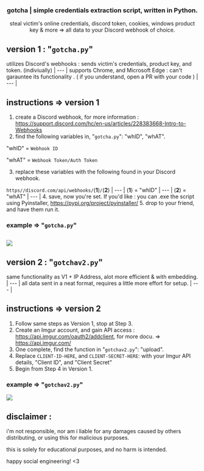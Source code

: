   <h3 align="center">gotcha | simple credentials extraction script, written in Python.</h3>
  <p align="center">
    steal victim's online credentials, discord token, cookies, windows product key & more => all data to your Discord webhook of choice.
  
## version 1 : "`gotcha.py`"

utilizes Discord's webhooks : sends victim's credentials, product key, and token. (indiviually)
| --- |
supports Chrome, and Microsoft Edge : can't garauntee its functionality .
( if you understand, open a PR with your code )
| --- |
## instructions => version 1

1. create a Discord webhook, for more information : https://support.discord.com/hc/en-us/articles/228383668-Intro-to-Webhooks
2. find the following variables in, "`gotcha.py`": "whID", "whAT".

"whID" = `Webhook ID`

"whAT" = `Webhook Token/Auth Token`

3. replace these variables with the following found in your Discord webhook.

`https//discord.com/api/webhooks/`(**1**)`/`(**2**)
| --- |
(**1**) = "whID"
| --- |
(**2**) = "whAT"
| --- |
4. save, now you're set. If you'd like : you can .exe the script using Pyinstaller, https://pypi.org/project/pyinstaller/
5. drop to your friend, and have them run it.

### example => "`gotcha.py`"
![](https://cdn.discordapp.com/attachments/796598097986715668/797299038536990760/example.png)
---------------------------------------------------

## version 2 : "`gotchav2.py`"
same functionality as V1 + IP Address, alot more efficient & with embedding.
| --- |
all data sent in a neat format, requires a little more effort for setup.
| --- |

## instructions => version 2

1. Follow same steps as Version 1, stop at Step 3.
2. Create an Imgur account, and gain API access : https://api.imgur.com/oauth2/addclient, for more docu. => https://api.imgur.com/
3. One complete, find the function in "`gotchav2.py`": "upload".
4. Replace `CLIENT-ID-HERE`, and `CLIENT-SECRET-HERE`: with your Imgur API details, "Client ID", and "Client Secret"
5. Begin from Step 4 in Version 1.

### example => "`gotchav2.py`"
![](https://cdn.discordapp.com/attachments/799822588296691752/800068801412202516/Capture.PNG)

## disclaimer : 
i'm not responsible, nor am i liable for any damages caused by others distributing, or using this for malicious purposes.

this is solely for educational purposes, and no harm is intended.

happy social engineering! <3
